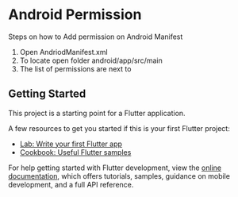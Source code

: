 # Android Permission

Steps on how to Add permission on Android Manifest
1. Open AndriodManifest.xml
2. To locate open folder android/app/src/main
3. The list of permissions are next to <manifest xmlns:android="http://schemas.android.com/apk/res/android"
    xmlns:tools="http://schemas.android.com/tools">

## Getting Started

This project is a starting point for a Flutter application.

A few resources to get you started if this is your first Flutter project:

- [Lab: Write your first Flutter app](https://docs.flutter.dev/get-started/codelab)
- [Cookbook: Useful Flutter samples](https://docs.flutter.dev/cookbook)

For help getting started with Flutter development, view the
[online documentation](https://docs.flutter.dev/), which offers tutorials,
samples, guidance on mobile development, and a full API reference.
